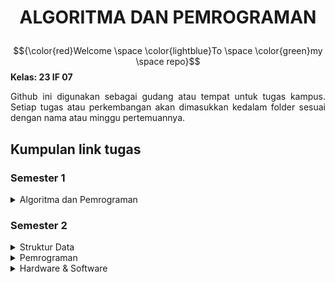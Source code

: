 # <P align=center>ALGORITMA DAN PEMROGRAMAN</P> #
$${\color{red}Welcome \space \color{lightblue}To \space \color{green}my \space repo}$$
<b>Kelas: 23 IF 07</b> <br>
<p style="text-align: justify">Github ini digunakan sebagai gudang atau tempat untuk tugas kampus. Setiap
tugas atau perkembangan akan dimasukkan kedalam folder sesuai dengan nama atau minggu pertemuannya.</p>


## Kumpulan link tugas ##
### Semester 1 ###
<details>
    <summary>Algoritma dan Pemrograman</summary> 
    
- [M2 - tugas lab   : Sisi miring segitiga](<Semester 1/M02Lab_Segitiga>)
- [M3 - tugas kelas : Notasi algoritma](<Semester 1/M3Kelas_Notasi>)
- [M3 - tugas lab   : Tabel menggunakan setw()](<Semester 1/M3Lab_Tabel>)
- [M4 - tugas kelas : Percabangan](<Semester 1/M4Kelas_Percabangan>)
- [M4 - tugas lab   : Angka terbesar](<Semester 1/M4Lab_AngkaTerbesar>)
- [M5 - tugas kelas : Angka prima](<Semester 1/M5Kelas_BilanganPrima>)
- [M5 - tugas lab   : Faktorial](<Semester 1/M5Lab_Faktorial>)
- [M6 - tugas lab   : Judul](<Semester 1/M6Lab_TabelJudul>)
- [M8 - tugas lab   : Palindrome](<Semester 1/M8Lab_Palindrome>)
- [M9 - tugas lab   : Putar Kalimat](<Semester 1/M9Lab_PutarKalimat>)
- [M10 - tugas lab  : Fungsi](<Semester 1/M10Lab_Fungsi>)

</details>

### Semester 2 ###
<details>
    <summary>Struktur Data</summary>

- [M01 - Array](<Semester 2/Struktur Data/M01Praktikum_1>)
- [M02 - Pointer](<Semester 2/Struktur Data/M02Praktikum_Pointer>)
- [M02 - Struct](<Semester 2/Struktur Data/M03Praktikum_Struct>)
- [M02 - Stack](<Semester 2/Struktur Data/M04Praktikum_Stack>)
- [M02 - Queue](<Semester 2/Struktur Data/M05Praktikum_Queue>)
</details>
<details>
    <summary>Pemrograman</summary>

</details>
<details>
    <summary>Hardware & Software</summary>

</details>
